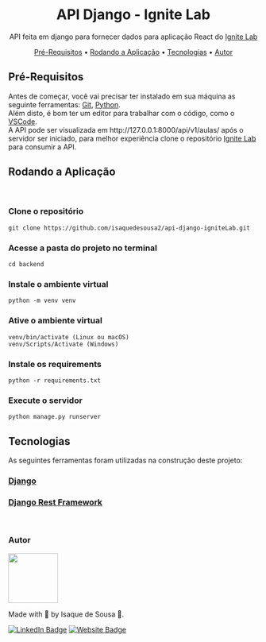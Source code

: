 <h1 align="center">API Django - Ignite Lab</h1>
<p align="center">API feita em django para fornecer dados para aplicação React do <a href="https://github.com/isaquedesousa2/Ignite-lab-react">Ignite Lab</a><p>

<p align="center">
    <a href="#pre-requisitos">Pré-Requisitos</a> •
    <a href="#rodando-a-aplicacao">Rodando a Aplicação</a> •
    <a href="#tecnologias">Tecnologias</a> •
    <a href="#autor">Autor</a>
<p>

<h3 id="pre-requisitos">

## Pré-Requisitos
</h3>
Antes de começar, você vai precisar ter instalado em sua máquina as seguinte ferramentas: <a href="https://git-scm.com" target="_blank">Git</a>, <a href="https://www.python.org/downloads/" target="_blank">Python</a>. <br>
Além disto, é bom ter um editor para trabalhar com o código, como o <a href="https://code.visualstudio.com/" target="_blank">VSCode</a>.<br />
A API pode ser visualizada em http://127.0.0.1:8000/api/v1/aulas/ após o servidor ser iniciado, para melhor experiência clone o repositório <a href="https://github.com/isaquedesousa2/Ignite-lab-react">Ignite Lab</a> para consumir a API.


<br />
<h3 id="rodando-a-aplicacao">

## Rodando a Aplicação
</h3>
<br />

### Clone o repositório
```
git clone https://github.com/isaquedesousa2/api-django-igniteLab.git
```
### Acesse a pasta do projeto no terminal
```
cd backend
```
### Instale o ambiente virtual
```
python -m venv venv
```
### Ative o ambiente virtual
```
venv/bin/activate (Linux ou macOS)
venv/Scripts/Activate (Windows)
```
### Instale os requirements
```
python -r requirements.txt
```
### Execute o servidor 
```
python manage.py runserver
```

<h3 id="tecnologias">

## Tecnologias
</h3>
As seguintes ferramentas foram utilizadas na construção deste projeto:

### [Django](https://www.djangoproject.com/)
### [Django Rest Framework](https://www.django-rest-framework.org/)

<br />

<h3 id="autor">Autor</h3>
<img src="https://avatars.githubusercontent.com/isaquedesousa2" height="100" />

Made with 💙 by Isaque de Sousa 👋.

[![LinkedIn Badge](https://img.shields.io/badge/LinkedIn-0077B5?style=for-the-badge&logo=linkedin&logoColor=white)](https://www.linkedin.com/in/isaque-de-sousa-675791216/) [![Website Badge](https://img.shields.io/badge/website-14141C?style=for-the-badge&logo=About.me&logoColor=white)](https://isaquedesousa.com.br/)